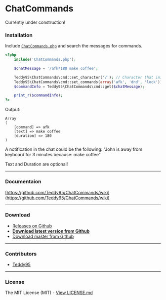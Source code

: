 # ChatCommands

Currently under construction!

### Installation

Include [`ChatCommands.php`](https://github.com/Teddy95/ChatCommands/blob/master/src/ChatCommands.php) and search the messages for commands.

```php
<?php
	include('ChatCommands.php');

	$chatMessage = '/afk*180 make coffee';

	Teddy95\ChatCommands\cmd::set_character('/'); // Character that initiates the command
	Teddy95\ChatCommands\cmd::set_commands(array('afk', 'dnd', 'lock')); // Commands
	$commandInfo = Teddy95\ChatCommands\cmd::get($chatMessage);

	print_r($commandInfo);
?>
```
Output:

```
Array
(
	[command] => afk
	[text] => make coffee
	[duration] => 180
)
```

A notification in the chat could be the following: "John is away from keyboard for 3 minutes because: make coffee"

Text and Duration are optional!

-------------

### Documentaion

[https://github.com/Teddy95/ChatCommands/wiki](https://github.com/Teddy95/ChatCommands/wiki)

-------------

### Download

- [Releases on Github](https://github.com/Teddy95/ChatCommands/releases)
- **[Download latest version from Github](https://github.com/Teddy95/ChatCommands/archive/v0.1.0.zip)**
- [Download master from Github](https://github.com/Teddy95/ChatCommands/archive/master.zip)

-------------

### Contributors

- [Teddy95](https://github.com/Teddy95)

-------------

### License

The MIT License (MIT) - [View LICENSE.md](https://github.com/Teddy95/ChatCommands/blob/master/LICENSE.md)

